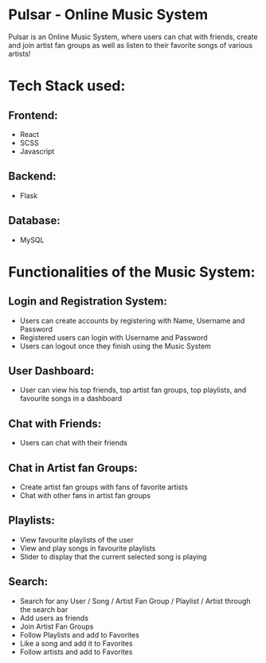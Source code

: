 # Pulsar - Online Music System

Pulsar is an Online Music System, where users can chat with friends, create and join artist fan groups as well as listen to their favorite songs of various artists!

# Tech Stack used: 

## Frontend:
 - React
 - SCSS
 - Javascript
 
## Backend:
 - Flask

## Database:
 - MySQL

# Functionalities of the Music System:

## Login and Registration System:
 - Users can create accounts by registering with Name, Username and Password
 - Registered users can login with Username and Password
 - Users can logout once they finish using the Music System

## User Dashboard:
 - User can view his top friends, top artist fan groups, top playlists, and favourite songs in a dashboard

## Chat with Friends:
 - Users can chat with their friends

## Chat in Artist fan Groups:
 - Create artist fan groups with fans of favorite artists
 - Chat with other fans in artist fan groups

## Playlists:
 - View favourite playlists of the user
 - View and play songs in favourite playlists
 - Slider to display that the current selected song is playing

## Search:
 - Search for any User / Song / Artist Fan Group / Playlist / Artist through the search bar
 - Add users as friends
 - Join Artist Fan Groups
 - Follow Playlists and add to Favorites
 - Like a song and add it to Favorites
 - Follow artists and add to Favorites

 